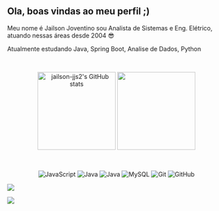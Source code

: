 ## Ola, boas vindas ao meu perfil ;)

Meu nome é Jailson Joventino sou Analista de Sistemas e Eng. Elétrico, atuando nessas áreas desde 2004 😎

Atualmente estudando Java, Spring Boot, Analise de Dados, Python

<br>

<!-- GITHUB STATUS -->
<div align="center">

<!-- <a href="http://www.github.com/jailson-jjs2"><img src="https://github-readme-stats.vercel.app/api?username=jailson-jjs2&show_icons=true&hide=&count_private=true&title_color=0891b2&text_color=ffffff&icon_color=0891b2&bg_color=1c1917&hide_border=true&show_icons=true" alt="jailson-jjs2's GitHub stats" /></a> -->
<!-- <img height="180em" src="https://github-readme-stats.vercel.app/api?username=jailson-jjs2&show_icons=true&theme=dark&include_all_commits=true&count_private=true"/>  -->

<a href="http://www.github.com/jailson-jjs2"><img height="180em" src="https://github-readme-stats.vercel.app/api?username=jailson-jjs2&show_icons=true&hide=&count_private=true&title_color=0891b2&text_color=ffffff&icon_color=0891b2&bg_color=1c1917&hide_border=true&show_icons=true" alt="jailson-jjs2's GitHub stats" /></a>
  <img height="180em" src="https://github-readme-stats.vercel.app/api/top-langs/?username=jailson-jjs2&layout=compact&langs_count=10&theme=dark"/>
  

  <!-- TEMAS: dark, radical, merko, gruvbox, tokyonight, onedark, cobalt, synthwave, highcontrast, dracula -->
</div>

<br>

<!-- TECNOLOGIAS -->
<div align="center">

![JavaScript](https://img.shields.io/badge/-JavaScript-black?style=flat-square&logo=javascript)
![Java](https://img.shields.io/badge/-Java-red?style=flat-square&logo=java)
![Java](https://img.shields.io/badge/-Spring%20Boot-6DB33F?style=flat-square&logo=spring)
![MySQL](https://img.shields.io/badge/-MySQL-black?style=flat-square&logo=mysql)
![Git](https://img.shields.io/badge/-Git-black?style=flat-square&logo=git)
![GitHub](https://img.shields.io/badge/-GitHub-181717?style=flat-square&logo=github)

</div>

<!-- REDES SOCIAIS -->

<a href="https://www.linkedin.com/in/jailson-joventino-ti-eng/" target="_blank"><img src="https://img.shields.io/badge/-LinkedIn-%230077B5?style=for-the-badge&logo=linkedin&logoColor=white" target="_blank"></a>

![](https://visitor-badge.glitch.me/badge?page_id=jailson-jjs2)

</div>
